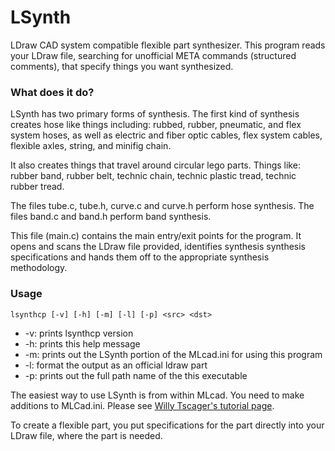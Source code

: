# LSynth

LDraw CAD system compatible flexible part synthesizer.  This program
reads your LDraw file, searching for unofficial META commands (structured
comments), that specify things you want synthesized.

### What does it do?

LSynth has two primary forms of synthesis.  The first kind of synthesis
creates hose like things including:
    rubbed, rubber, pneumatic, and flex system hoses, as well as electric
    and fiber optic cables, flex system cables, flexible axles, string, and
    minifig chain.

It also creates things that travel around circular lego parts.  Things
like:
    rubber band, rubber belt, technic chain, technic plastic tread, technic
    rubber tread.

The files tube.c, tube.h, curve.c and curve.h perform hose synthesis.
The files band.c and band.h perform band synthesis.

This file (main.c) contains the main entry/exit points for the program.
It opens and scans the LDraw file provided, identifies synthesis
synthesis specifications and hands them off to the appropriate synthesis
methodology.

### Usage

`lsynthcp [-v] [-h] [-m] [-l] [-p] <src> <dst>`

- -v: prints lsynthcp version
- -h: prints this help message
- -m: prints out the LSynth portion of the MLcad.ini for using this program
- -l: format the output as an official ldraw part
- -p: prints out the full path name of the this executable

The easiest way to use LSynth is from within MLcad.  You need to
make additions to MLCad.ini.  Please see [Willy Tscager's tutorial
page](http://www.holly-wood.it/lsynth-en.html).

To create a flexible part, you put specifications for the part
directly into your LDraw file, where the part is needed.
